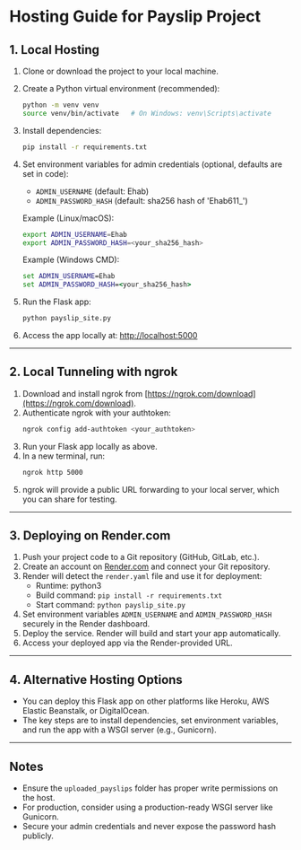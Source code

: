 # Hosting Guide for Payslip Project

## 1. Local Hosting

1. Clone or download the project to your local machine.
2. Create a Python virtual environment (recommended):
   ```bash
   python -m venv venv
   source venv/bin/activate   # On Windows: venv\Scripts\activate
   ```
3. Install dependencies:
   ```bash
   pip install -r requirements.txt
   ```
4. Set environment variables for admin credentials (optional, defaults are set in code):
   - `ADMIN_USERNAME` (default: Ehab)
   - `ADMIN_PASSWORD_HASH` (default: sha256 hash of 'Ehab611_')
   
   Example (Linux/macOS):
   ```bash
   export ADMIN_USERNAME=Ehab
   export ADMIN_PASSWORD_HASH=<your_sha256_hash>
   ```
   
   Example (Windows CMD):
   ```cmd
   set ADMIN_USERNAME=Ehab
   set ADMIN_PASSWORD_HASH=<your_sha256_hash>
   ```
5. Run the Flask app:
   ```bash
   python payslip_site.py
   ```
6. Access the app locally at: [http://localhost:5000](http://localhost:5000)

---

## 2. Local Tunneling with ngrok

1. Download and install ngrok from [https://ngrok.com/download](https://ngrok.com/download).
2. Authenticate ngrok with your authtoken:
   ```bash
   ngrok config add-authtoken <your_authtoken>
   ```
3. Run your Flask app locally as above.
4. In a new terminal, run:
   ```bash
   ngrok http 5000
   ```
5. ngrok will provide a public URL forwarding to your local server, which you can share for testing.

---

## 3. Deploying on Render.com

1. Push your project code to a Git repository (GitHub, GitLab, etc.).
2. Create an account on [Render.com](https://render.com) and connect your Git repository.
3. Render will detect the `render.yaml` file and use it for deployment:
   - Runtime: python3
   - Build command: `pip install -r requirements.txt`
   - Start command: `python payslip_site.py`
4. Set environment variables `ADMIN_USERNAME` and `ADMIN_PASSWORD_HASH` securely in the Render dashboard.
5. Deploy the service. Render will build and start your app automatically.
6. Access your deployed app via the Render-provided URL.

---

## 4. Alternative Hosting Options

- You can deploy this Flask app on other platforms like Heroku, AWS Elastic Beanstalk, or DigitalOcean.
- The key steps are to install dependencies, set environment variables, and run the app with a WSGI server (e.g., Gunicorn).

---

## Notes

- Ensure the `uploaded_payslips` folder has proper write permissions on the host.
- For production, consider using a production-ready WSGI server like Gunicorn.
- Secure your admin credentials and never expose the password hash publicly.
